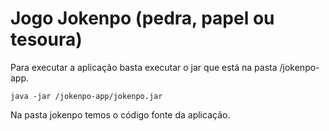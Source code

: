 # Jogo Jokenpo (pedra, papel ou tesoura)

Para executar a aplicação basta executar o jar que está na pasta /jokenpo-app. 

`java -jar /jokenpo-app/jokenpo.jar`

Na pasta jokenpo temos o código fonte da aplicação.


